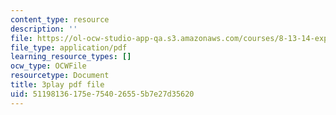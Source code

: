 ```yaml
---
content_type: resource
description: ''
file: https://ol-ocw-studio-app-qa.s3.amazonaws.com/courses/8-13-14-experimental-physics-i-ii-junior-lab-fall-2016-spring-2017/51198136175e754026555b7e27d35620_BH64jOFmxuw.pdf
file_type: application/pdf
learning_resource_types: []
ocw_type: OCWFile
resourcetype: Document
title: 3play pdf file
uid: 51198136-175e-7540-2655-5b7e27d35620
---
```

